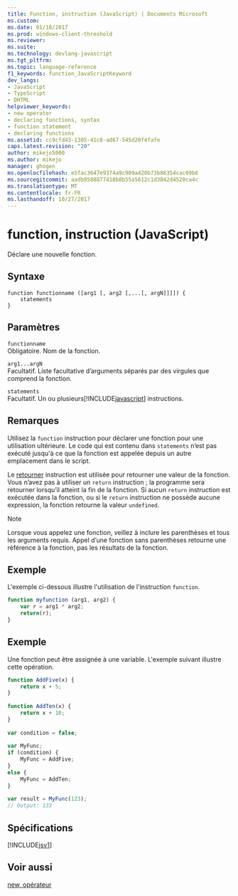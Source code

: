 ```yaml
---
title: Function, instruction (JavaScript) | Documents Microsoft
ms.custom: 
ms.date: 01/18/2017
ms.prod: windows-client-threshold
ms.reviewer: 
ms.suite: 
ms.technology: devlang-javascript
ms.tgt_pltfrm: 
ms.topic: language-reference
f1_keywords: function_JavaScriptKeyword
dev_langs:
- JavaScript
- TypeScript
- DHTML
helpviewer_keywords:
- new operator
- declaring functions, syntax
- function statement
- declaring functions
ms.assetid: cc9cfd43-1305-41c8-ad67-545d20f4fafe
caps.latest.revision: "20"
author: mikejo5000
ms.author: mikejo
manager: ghogen
ms.openlocfilehash: e5fac3647e9374a9c909a420b73b86354cac69b6
ms.sourcegitcommit: aadb9588877418b8b55a5612c1d3842d4520ca4c
ms.translationtype: MT
ms.contentlocale: fr-FR
ms.lasthandoff: 10/27/2017
---
```

# <a name="function-statement-javascript"></a>function, instruction (JavaScript)
Déclare une nouvelle fonction.  
  
## <a name="syntax"></a>Syntaxe  
  
```  
function functionname ([arg1 [, arg2 [,...[, argN]]]]) {  
    statements  
}   
```  
  
## <a name="parameters"></a>Paramètres  
 `functionname`  
 Obligatoire. Nom de la fonction.  
  
 `arg1...argN`  
 Facultatif. Liste facultative d’arguments séparés par des virgules que comprend la fonction.  
  
 `statements`  
 Facultatif. Un ou plusieurs[!INCLUDE[javascript](../../javascript/includes/javascript-md.md)] instructions.  
  
## <a name="remarks"></a>Remarques  
 Utilisez la `function` instruction pour déclarer une fonction pour une utilisation ultérieure. Le code qui est contenu dans `statements` n’est pas exécuté jusqu'à ce que la fonction est appelée depuis un autre emplacement dans le script.  
  
 Le [retourner](../../javascript/reference/return-statement-javascript.md) instruction est utilisée pour retourner une valeur de la fonction. Vous n’avez pas à utiliser un `return` instruction ; la programme sera retourner lorsqu’il atteint la fin de la fonction. Si aucun `return` instruction est exécutée dans la fonction, ou si le `return` instruction ne possède aucune expression, la fonction retourne la valeur `undefined`.  
  
> [!NOTE]
>  Lorsque vous appelez une fonction, veillez à inclure les parenthèses et tous les arguments requis. Appel d’une fonction sans parenthèses retourne une référence à la fonction, pas les résultats de la fonction.  
  
## <a name="example"></a>Exemple  
 L'exemple ci-dessous illustre l'utilisation de l'instruction `function`.  
  
```JavaScript  
function myfunction (arg1, arg2) {  
    var r = arg1 * arg2;  
    return(r);  
}  
```  
  
## <a name="example"></a>Exemple  
 Une fonction peut être assignée à une variable. L'exemple suivant illustre cette opération.  
  
```JavaScript  
function AddFive(x) {  
    return x + 5;  
}  
  
function AddTen(x) {  
    return x + 10;  
}  
  
var condition = false;  
  
var MyFunc;  
if (condition) {  
    MyFunc = AddFive;  
}  
else {  
    MyFunc = AddTen;  
}  
  
var result = MyFunc(123);  
// Output: 133  
```  
  
## <a name="requirements"></a>Spécifications  
 [!INCLUDE[jsv1](../../javascript/misc/includes/jsv1-md.md)]  
  
## <a name="see-also"></a>Voir aussi  
 [new, opérateur](../../javascript/reference/new-operator-decrementjavascript.md)
